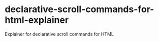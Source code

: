# declarative-scroll-commands-for-html-explainer
Explainer for declarative scroll commands for HTML
